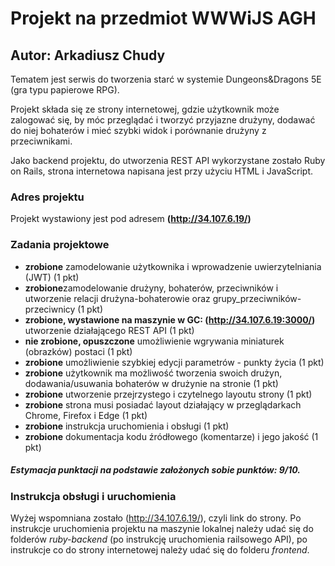 # Projekt na przedmiot WWWiJS AGH
## Autor: Arkadiusz Chudy
Tematem jest serwis do tworzenia starć w systemie Dungeons&Dragons 5E (gra typu papierowe RPG).

Projekt składa się ze strony internetowej, gdzie użytkownik może zalogować się, by móc przeglądać i tworzyć przyjazne drużyny, dodawać do niej bohaterów i mieć szybki widok i porównanie drużyny z przeciwnikami. 

Jako backend projektu, do utworzenia REST API wykorzystane zostało Ruby on Rails, strona internetowa napisana jest przy użyciu HTML i JavaScript.

### Adres projektu
Projekt wystawiony jest pod adresem **(http://34.107.6.19/)**

### Zadania projektowe
* **zrobione** zamodelowanie użytkownika i wprowadzenie uwierzytelniania (JWT) (1 pkt) 
* **zrobione**zamodelowanie drużyny, bohaterów, przeciwników i utworzenie relacji drużyna-bohaterowie oraz grupy_przeciwników-przeciwnicy (1 pkt)
* **zrobione, wystawione na maszynie w GC: (http://34.107.6.19:3000/)** utworzenie działającego REST API (1 pkt)
* **nie zrobione, opuszczone** umożliwienie wgrywania miniaturek (obrazków) postaci (1 pkt) 
* **zrobione** umożliwienie szybkiej edycji parametrów - punkty życia (1 pkt) 
* **zrobione** użytkownik ma możliwość tworzenia swoich drużyn, dodawania/usuwania bohaterów w drużynie na stronie (1 pkt) 
* **zrobione** utworzenie przejrzystego i czytelnego layoutu strony (1 pkt) 
* **zrobione** strona musi posiadać layout działający w przeglądarkach Chrome, Firefox i Edge (1 pkt)
* **zrobione** instrukcja uruchomienia i obsługi (1 pkt)
* **zrobione** dokumentacja kodu źródłowego (komentarze) i jego jakość (1 pkt)

##### Estymacja punktacji na podstawie założonych sobie punktów: 9/10.

### Instrukcja obsługi i uruchomienia 
Wyżej wspomniana zostało (http://34.107.6.19/), czyli link do strony. Po instrukcje uruchomienia projektu na maszynie lokalnej należy udać się do folderów *ruby-backend* (po instrukcję uruchomienia railsowego API), po instrukcje co do strony internetowej należy udać się do folderu *frontend*.
